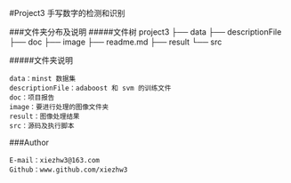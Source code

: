 #Project3
手写数字的检测和识别

###文件夹分布及说明
#####文件树
	project3
	├── data
	├── descriptionFile
	├── doc
	├── image
	├── readme.md
	├── result
	└── src

#####文件夹说明
	
	data：minst 数据集
	descriptionFile：adaboost 和 svm 的训练文件
	doc：项目报告
	image：要进行处理的图像文件夹
	result：图像处理结果
	src：源码及执行脚本
	
	
###Author

	E-mail：xiezhw3@163.com
	Github：www.github.com/xiezhw3
